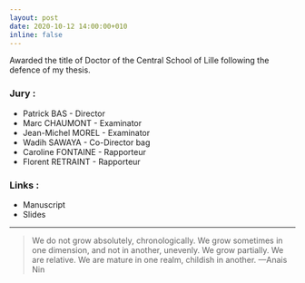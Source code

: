 ```yaml
---
layout: post
date: 2020-10-12 14:00:00+010
inline: false
---
```


Awarded the title of Doctor of the Central School of Lille following the defence of my thesis.

### Jury :
<ul>
    <li>Patrick BAS - Director</li>
    <li>Marc CHAUMONT - Examinator</li>
    <li>Jean-Michel MOREL - Examinator</li>
    <li>Wadih SAWAYA - Co-Director bag</li>
    <li>Caroline FONTAINE - Rapporteur</li>
    <li>Florent RETRAINT - Rapporteur</li>
</ul>

### Links : 
<ul>
    <li>Manuscript</li>
    <li>Slides</li>
</ul>

***

> We do not grow absolutely, chronologically. We grow sometimes in one dimension, and not in another, unevenly. We grow partially. We are relative. We are mature in one realm, childish in another.
> —Anais Nin